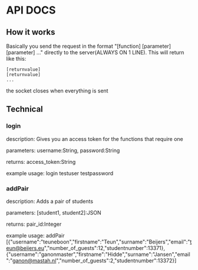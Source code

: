 API DOCS
========
How it works
------------
Basically you send the request in the format "[function] [parameter] [parameter] ..." directly to the server(ALWAYS ON 1 LINE).
This will return like this:

	[returnvalue]
	[returnvalue]
	...

the socket closes when everything is sent

Technical
---------
### login

description: Gives you an access token for the functions that require one

parameters: username:String, password:String

returns: access_token:String

example usage: login testuser testpassword


### addPair

description: Adds a pair of students

parameters: [student1, student2]:JSON

returns: pair_id:Integer

example usage: addPair [{"username":"teuneboon","firstname":"Teun","surname":"Beijers","email":"teun@beijers.eu","number_of_guests":12,"studentnumber":13371},{"username":"ganonmaster","firstname":"Hidde","surname":"Jansen","email":"ganon@mastah.nl","number_of_guests":2,"studentnumber":13372}]
